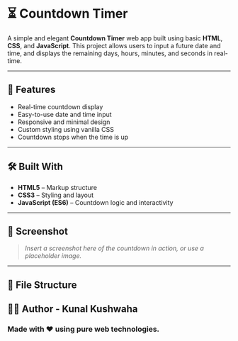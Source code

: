 # ⏳ Countdown Timer

A simple and elegant **Countdown Timer** web app built using basic **HTML**, **CSS**, and **JavaScript**. This project allows users to input a future date and time, and displays the remaining days, hours, minutes, and seconds in real-time.

---

## 🚀 Features

- Real-time countdown display  
- Easy-to-use date and time input  
- Responsive and minimal design  
- Custom styling using vanilla CSS  
- Countdown stops when the time is up

---

## 🛠️ Built With

- **HTML5** – Markup structure  
- **CSS3** – Styling and layout  
- **JavaScript (ES6)** – Countdown logic and interactivity

---

## 📸 Screenshot

> *Insert a screenshot here of the countdown in action, or use a placeholder image.*

---

## 📂 File Structure

## 🧑‍💻 Author - Kunal Kushwaha
<h3>Made with ❤️ using pure web technologies.</h3>



